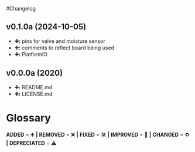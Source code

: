 #Changelog

## v0.1.0a (2024-10-05)
- **➕:** pins for valve and moisture sensor
- **➕:** comments to reflect board being used
- **➕:** PlatformIO

## v0.0.0a (2020)
- **➕:** README.md
- **➕:** LICENSE.md

# Glossary
**ADDED** = ➕ **|**
**REMOVED** = ❌ **|**
**FIXED** = 🛠️ **|**
**IMPROVED** = 🚀 **|**
**CHANGED** = ♻️ **|**
**DEPRECIATED** = ⚠️